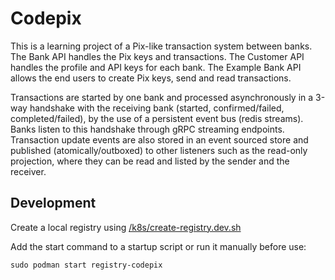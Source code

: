 # Codepix

This is a learning project of a Pix-like transaction system between banks. The Bank API handles the Pix keys and transactions. The Customer API handles the profile and API keys for each bank. The Example Bank API allows the end users to create Pix keys, send and read transactions.

Transactions are started by one bank and processed asynchronously in a 3-way handshake with the receiving bank (started, confirmed/failed, completed/failed), by the use of a persistent event bus (redis streams). Banks listen to this handshake through gRPC streaming endpoints.
Transaction update events are also stored in an event sourced store and published (atomically/outboxed) to other listeners such as the read-only projection, where they can be read and listed by the sender and the receiver.

## Development

Create a local registry using [/k8s/create-registry.dev.sh](../k8s/create-registry.dev.sh)

Add the start command to a startup script or run it manually before use:
```
sudo podman start registry-codepix
```
